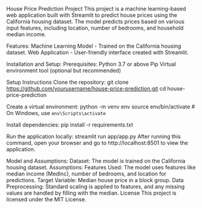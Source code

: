 House Price Prediction Project
This project is a machine learning-based web application built with Streamlit to predict house prices using the California housing dataset. The model predicts prices based on various input features, including location, number of bedrooms, and household median income.

Features:
Machine Learning Model - Trained on the California housing dataset.
Web Application - User-friendly interface created with Streamlit.

Installation and Setup:
Prerequisites:
Python 3.7 or above
Pip
Virtual environment tool (optional but recommended)

Setup Instructions
Clone the repository:
git clone https://github.com/yourusername/house-price-prediction.git
cd house-price-prediction

Create a virtual environment:
python -m venv env
source env/bin/activate   # On Windows, use `env\Scripts\activate`

Install dependencies:
pip install -r requirements.txt

Run the application locally:
streamlit run app/app.py
After running this command, open your browser and go to http://localhost:8501 to view the application.

Model and Assumptions:
Dataset: The model is trained on the California housing dataset.
Assumptions:
Features Used: The model uses features like median income (MedInc), number of bedrooms, and location for predictions.
Target Variable: Median house price in a block group.
Data Preprocessing: Standard scaling is applied to features, and any missing values are handled by filling with the median.
License
This project is licensed under the MIT License.




